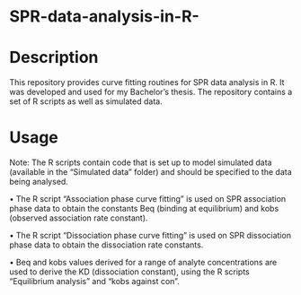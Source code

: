 # SPR-data-analysis-in-R-
# Description 
This repository provides curve fitting routines for SPR data analysis in R. It was developed and used for my Bachelor’s thesis. The repository contains a set of R scripts as well as simulated data. 

# Usage 
Note: The R scripts contain code that is set up to model simulated data (available in the “Simulated data” folder) and should be specified to the data being analysed.  

  •	The R script “Association phase curve fitting” is used on SPR association phase data to obtain the constants Beq (binding at equilibrium) and kobs (observed     association rate constant). 
  
  •	The R script “Dissociation phase curve fitting” is used on SPR dissociation phase data to obtain the dissociation rate constants. 
  
  •	Beq and kobs values derived for a range of analyte concentrations are used to derive the KD (dissociation constant), using the R scripts “Equilibrium analysis” and “kobs against con”.   
